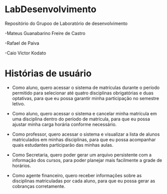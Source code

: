 # LabDesenvolvimento


Repositório do Grupoo de Laboratório de desenvolvimento


-Mateus Guanabarino Freire de Castro

-Rafael de Paiva 

-Caio Victor Kodato

# Histórias de usuário

* Como aluno, quero acessar o sistema de matrículas durante o período permitido para selecionar até quatro disciplinas obrigatórias e duas optativas, para que eu possa garantir minha participação no semestre letivo.

* Como aluno, quero acessar o sistema e cancelar minha matrícula em uma disciplina dentro do período de matrícula, para que eu possa ajustar minha carga horária conforme necessário.

* Como professor, quero acessar o sistema e visualizar a lista de alunos matriculados em minhas disciplinas, para que eu possa acompanhar quais estudantes participarão das minhas aulas.

* Como Secretaria, quero poder gerar um arquivo persistente com a informação dos cursos, para poder planejar mais facilmente a grade de horários.
  
* Como agente financeiro, quero receber informações sobre as disciplinas matriculadas por cada aluno, para que eu possa gerar as cobranças corretamente.


